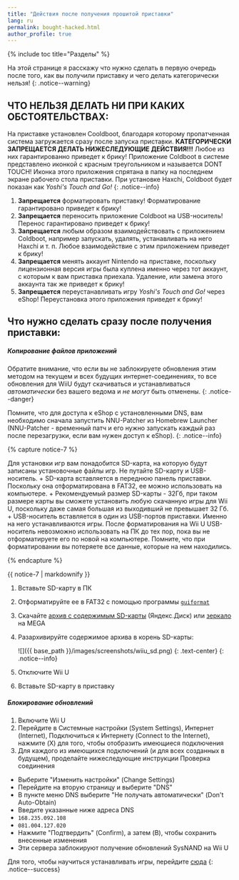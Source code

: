 ```yaml
---
title: "Действия после получения прошитой приставки"
lang: ru
permalink: bought-hacked.html
author_profile: true
---
```


{% include toc title="Разделы" %}

На этой странице я расскажу что нужно сделать в первую очередь после того, как вы получили приставку и чего делать категорически нельзя!
{: .notice--warning}

## ЧТО НЕЛЬЗЯ ДЕЛАТЬ НИ ПРИ КАКИХ ОБСТОЯТЕЛЬСТВАХ:
<a name="dont_do" />

На приставке установлен Cooldboot, благодаря которому пропатченная система загружается сразу после запуска приставки. **КАТЕГОРИЧЕСКИ ЗАПРЕЩАЕТСЯ ДЕЛАТЬ НИЖЕСЛЕДУЮЩИЕ ДЕЙСТВИЯ!!!** Любое из них гарантированно приведет к брику! Приложение Coldboot в системе представлено иконкой с красным треугольником и называется DONT TOUCH! Иконка этого приложения спрятана в папку на последнем экране рабочего стола приставки. При установке Haxchi, Coldboot будет показан как *Yoshi's Touch and Go!*
{: .notice--info}

1. **Запрещается** форматировать приставку! Форматирование гарантировано приведет к брику!
1. **Запрещается** переносить приложение Coldboot на USB-носитель! Перенос  гарантировано приведет к брику!
1. **Запрещается** любым образом взаимодействовать с приложением Coldboot, например запускать, удалять, устанавливать на него Haxchi и т. п. Любое взаимодействие с этим приложением приведет к брику! 
1. **Запрещается** менять аккаунт Nintendo на приставке, поскольку лицензионная версия игры была куплена именно через тот аккаунт, с которым к вам приставка приехала. Удаление, или замена этого аккаунта так же приведет к брику! 
1. **Запрещается** переустанавливать игру *Yoshi's Touch and Go!* через eShop! Переустановка этого приложения приведет к брику!

## Что нужно сделать сразу после получения приставки:
<a name="need_to_do" />

##### Копирование файлов приложений
<a name="copy_files" />

Обратите внимание, что если вы не заблокируете обновления этим методом на текущем и всех будущих интернет-соединениях, то все обновления для WiiU будут скачиваться и устанавливаться *автоматически* без вашего ведома и *не могут* быть отменены. 
{: .notice--danger}

Помните, что для доступа к eShop с установленными DNS, вам необходимо сначала запустить NNU-Patcher из Homebrew Launcher (NNU-Patcher - временный патч и его нужно запускать каждый раз после перезагрузки, если вам нужен доступ к eShop).
{: .notice--info}

{% capture notice-7 %}

Для установки игр вам понадобится SD-карта, на которую будут записаны установочные файлы игр. Не путайте SD-карту и USB-носитель. 
	+ SD-карта вставляется в переднюю панель приставки. Поскольку она отформатирована в FAT32, ее можно использовать на компьютере. 
	+ Рекомендуемый размер SD-карты - 32Гб, при таком размере карты вы сможете установить любую скачанную игры для Wii U, поскольку даже самая большая из выходивший не превышает 32 Гб. 
	+ USB-носитель вставляется в один из USB-портов приставки. Именно на него устанавливаются игры. После форматирования на Wii U USB-носитель невозможно использовать на ПК до тех пор, пока вы не отформатируете его по новой на компьютере. Помните, что при форматировании вы потеряете все данные, которые на нем находились.
	
{% endcapture %}

<div class="notice--info">{{ notice-7 | markdownify }}</div>

1. Вставьте SD-карту в ПК
1. Отформатируйте ее в FAT32 с помощью программы [`guiformat`](http://www.ridgecrop.demon.co.uk/guiformat.exe)
1. Скачайте [архив с содержимым SD-карты](https://yadi.sk/d/e2cclf7W3KiH3c) (Яндекс.Диск) или [зеркало](https://mega.nz/#!NgVBgAIB!j3x4XzECemC4u_GlZOb2qJt9EJS6Xp0dsSBkGe5y8eA) на MEGA
1. Разархивируйте содержимое архива в корень SD-карты:

    ![]({{ base_path }}/images/screenshots/wiiu_sd.png)
	{: .text-center}
    {: .notice--info}

1. Отключите Wii U
1. Вставьте SD-карту в приставку	

##### Блокирование обновлений
<a name="block_dns" />

1. Включите Wii U
1. Перейдите в Системные настройки (System Settings), Интернет (Internet), Подключиться к Интернету (Connect to the Internet), нажмите (X) для того, чтобы отобразить имеющиеся подключения
1. Для каждого из имеющихся подключений (и для всех созданных в будущем), проделайте нижеследующие инструкции
  Проверка соединения
  + Выберите "Изменить настройки" (Change Settings)
  + Перейдите на вторую страницу и выберите "DNS"
  + В пункте меню DNS выберите "Не получать автоматически" (Don't Auto-Obtain)
  + Введите указанные ниже адреса DNS
  + `168.235.092.108`
  + `081.004.127.020`
  + Нажмите "Подтвердить" (Confirm), а затем (B), чтобы сохранить внесенные изменения
  + Эти сервера заблокируют получение обновлений SysNAND на Wii U
  
Для того, чтобы научиться устанавливать игры, перейдите [сюда](games)
{: .notice--success}
